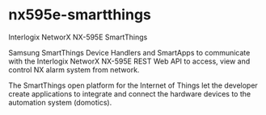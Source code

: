 # nx595e-smartthings
Interlogix NetworX NX-595E SmartThings

Samsung SmartThings Device Handlers and SmartApps to communicate with the Interlogix NetworX NX-595E REST Web API to access, view and control NX alarm system from network.

The SmartThings open platform for the Internet of Things let the developer create applications to integrate and connect the hardware devices to the automation system (domotics).
